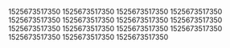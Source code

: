 1525673517350
1525673517350
1525673517350
1525673517350
1525673517350
1525673517350
1525673517350
1525673517350
1525673517350
1525673517350
1525673517350
1525673517350
1525673517350
1525673517350
1525673517350